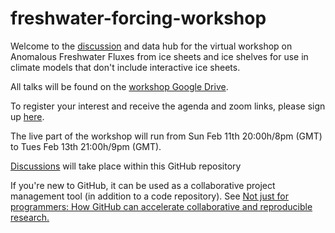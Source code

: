 # freshwater-forcing-workshop

Welcome to the [discussion](https://github.com/NASA-GISS/freshwater-forcing-workshop/discussions) and data hub for the virtual workshop on Anomalous Freshwater Fluxes from ice sheets and ice shelves for use in climate models that don't include interactive ice sheets.  

All talks will be found on the [workshop Google Drive](https://drive.google.com/drive/u/0/folders/1A4Npk28JKi60uifOFx4LpSZmL8ZHXUyt).  

To register your interest and receive the agenda and zoom links, please sign up [here](https://docs.google.com/forms/d/e/1FAIpQLScUSB9fwCChCLmczZK3FDs7tDQPSuq3EJzwHbJnEyt09kNR6A/viewform).  

The live part of the workshop will run from Sun Feb 11th 20:00h/8pm (GMT) to Tues Feb 13th 21:00h/9pm (GMT).

[Discussions](https://github.com/NASA-GISS/freshwater-forcing-workshop/discussions) will take place within this GitHub repository

If you're new to GitHub, it can be used as a collaborative project management tool (in addition to a code repository). See [Not just for programmers: How GitHub can accelerate collaborative and reproducible research.](https://besjournals.onlinelibrary.wiley.com/doi/10.1111/2041-210X.14108)
